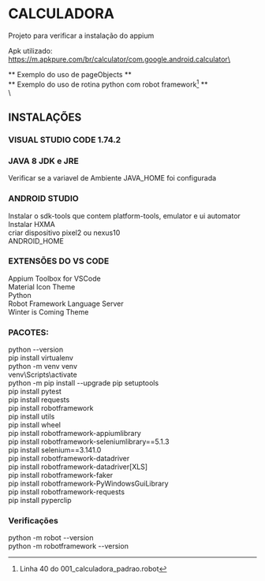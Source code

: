 # CALCULADORA
Projeto para verificar a instalação do appium

Apk utilizado: https://m.apkpure.com/br/calculator/com.google.android.calculator\

** Exemplo do uso de pageObjects **\
** Exemplo do uso de rotina python com robot framework[^1] **\
\
[^1]: Linha 40 do 001_calculadora_padrao.robot

## INSTALAÇÕES
### VISUAL STUDIO CODE 1.74.2

### JAVA 8 JDK e JRE
Verificar se a variavel de Ambiente JAVA_HOME foi configurada

### ANDROID STUDIO
Instalar o sdk-tools que contem platform-tools, emulator e ui automator\
Instalar HXMA\
criar dispositivo pixel2 ou nexus10\
ANDROID_HOME

### EXTENSÕES DO VS CODE
Appium Toolbox for VSCode\
Material Icon Theme\
Python\
Robot Framework Language Server\
Winter is Coming Theme

### PACOTES:
python --version\
pip install virtualenv\
python -m venv venv\
venv\Scripts\activate\
python -m pip install --upgrade pip setuptools\
pip install pytest\
pip install requests\
pip install robotframework\
pip install utils\
pip install wheel\
pip install robotframework-appiumlibrary\
pip install robotframework-seleniumlibrary==5.1.3\
pip install selenium==3.141.0\
pip install robotframework-datadriver\
pip install robotframework-datadriver[XLS]\
pip install robotframework-faker\
pip install robotframework-PyWindowsGuiLibrary\
pip install robotframework-requests\
pip install pyperclip

### Verificações
python -m robot --version\
python -m robotframework --version